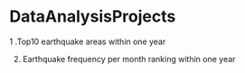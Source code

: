 # DataAnalysisProjects

1 .Top10 earthquake areas within one year

2. Earthquake frequency per month ranking within one year


